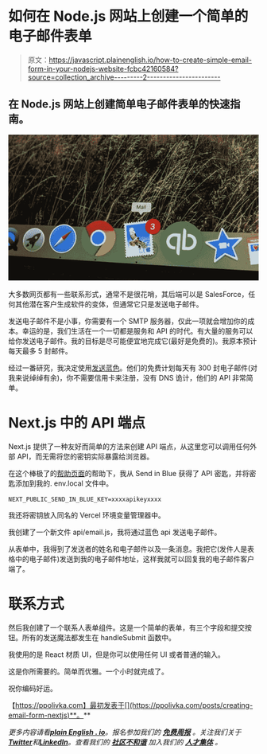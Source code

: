 # 如何在 Node.js 网站上创建一个简单的电子邮件表单

> 原文：<https://javascript.plainenglish.io/how-to-create-simple-email-form-in-your-nodejs-website-fcbc42160584?source=collection_archive---------2----------------------->

## 在 Node.js 网站上创建简单电子邮件表单的快速指南。

![](img/deeb04b437ce1109630f50d961388506.png)

大多数网页都有一些联系形式，通常不是很花哨，其后端可以是 SalesForce，任何其他潜在客户生成软件的变体，但通常它只是发送电子邮件。

发送电子邮件不是小事，你需要有一个 SMTP 服务器，仅此一项就会增加你的成本。幸运的是，我们生活在一个一切都是服务和 API 的时代。有大量的服务可以给你发送电子邮件。我的目标是尽可能便宜地完成它(最好是免费的)。我原本预计每天最多 5 封邮件。

经过一番研究，我决定使用[发送蓝色](https://www.sendinblue.com/)。他们的免费计划每天有 300 封电子邮件(对我来说绰绰有余)，你不需要信用卡来注册，没有 DNS 诡计，他们的 API 非常简单。

# Next.js 中的 API 端点

Next.js 提供了一种友好而简单的方法来创建 API 端点，从这里您可以调用任何外部 API，而无需将您的密钥实际暴露给浏览器。

在这个棒极了的[帮助页面](https://help.sendinblue.com/hc/en-us/articles/209467485-What-s-an-API-key-and-how-can-I-get-mine-)的帮助下，我从 Send in Blue 获得了 API 密匙，并将密匙添加到我的. env.local 文件中。

```
NEXT_PUBLIC_SEND_IN_BLUE_KEY=xxxxapikeyxxxx
```

我还将密钥放入同名的 Vercel 环境变量管理器中。

我创建了一个新文件 api/email.js，我将通过蓝色 api 发送电子邮件。

从表单中，我得到了发送者的姓名和电子邮件以及一条消息。我把它(发件人是表格中的电子邮件)发送到我的电子邮件地址，这样我就可以回复我的电子邮件客户端了。

# 联系方式

然后我创建了一个联系人表单组件。这是一个简单的表单，有三个字段和提交按钮。所有的发送魔法都发生在 handleSubmit 函数中。

我使用的是 React 材质 UI，但是你可以使用任何 UI 或者普通的输入。

这是你所需要的。简单而优雅。一个小时就完成了。

祝你编码好运。

【https://ppolivka.com】最初发表于[](https://ppolivka.com/posts/creating-email-form-nextjs)**。**

**更多内容请看*[***plain English . io***](https://plainenglish.io/)*。报名参加我们的* [***免费周报***](http://newsletter.plainenglish.io/) *。关注我们关于*[***Twitter***](https://twitter.com/inPlainEngHQ)**和*[***LinkedIn***](https://www.linkedin.com/company/inplainenglish/)*。查看我们的* [***社区不和谐***](https://discord.gg/GtDtUAvyhW) *加入我们的* [***人才集体***](https://inplainenglish.pallet.com/talent/welcome) *。***